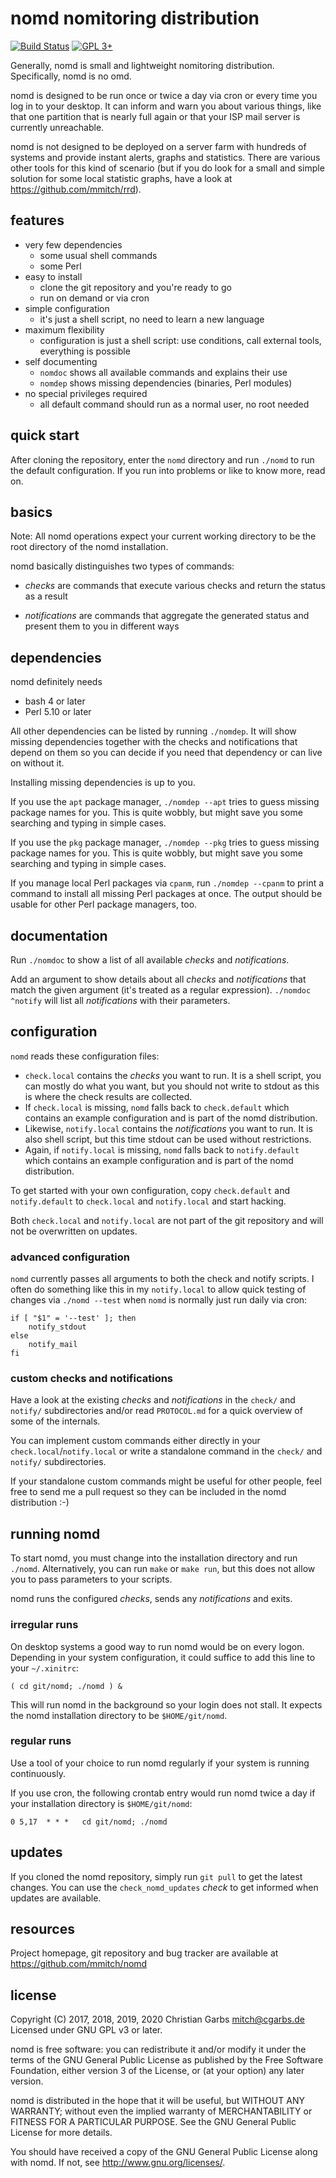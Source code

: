 nomd nomitoring distribution
============================

[![Build Status](https://travis-ci.org/mmitch/nomd.svg?branch=master)](https://travis-ci.org/mmitch/nomd)
[![GPL 3+](https://img.shields.io/badge/license-GPL%203%2B-blue.svg)](http://www.gnu.org/licenses/gpl-3.0-standalone.html)

Generally, nomd is small and lightweight nomitoring distribution.  
Specifically, nomd is no omd.

nomd is designed to be run once or twice a day via cron or every time
you log in to your desktop.  It can inform and warn you about various
things, like that one partition that is nearly full again or that your
ISP mail server is currently unreachable.

nomd is not designed to be deployed on a server farm with hundreds of
systems and provide instant alerts, graphs and statistics.  There are
various other tools for this kind of scenario (but if you do look for
a small and simple solution for some local statistic graphs, have a
look at https://github.com/mmitch/rrd).

features
--------

* very few dependencies
  - some usual shell commands
  - some Perl
* easy to install
  - clone the git repository and you're ready to go
  - run on demand or via cron
* simple configuration
  - it's just a shell script, no need to learn a new language
* maximum flexibility
  - configuration is just a shell script: use conditions, call
	external tools, everything is possible
* self documenting
  - `nomdoc` shows all available commands and explains their use
  - `nomdep` shows missing dependencies (binaries, Perl modules)
* no special privileges required
  - all default command should run as a normal user, no root needed

quick start
-----------

After cloning the repository, enter the `nomd` directory and run
`./nomd` to run the default configuration.  If you run into problems
or like to know more, read on.

basics
------

Note: All nomd operations expect your current working directory to be
the root directory of the nomd installation.

nomd basically distinguishes two types of commands:

* *checks* are commands that execute various checks and return the
  status as a result

* *notifications* are commands that aggregate the generated status and
present them to you in different ways

dependencies
------------

nomd definitely needs

* bash 4 or later
* Perl 5.10 or later

All other dependencies can be listed by running `./nomdep`.  It will
show missing dependencies together with the checks and notifications
that depend on them so you can decide if you need that dependency or
can live on without it.

Installing missing dependencies is up to you.

If you use the `apt` package manager, `./nomdep --apt` tries to guess
missing package names for you.  This is quite wobbly, but might save
you some searching and typing in simple cases.

If you use the `pkg` package manager, `./nomdep --pkg` tries to guess
missing package names for you.  This is quite wobbly, but might save
you some searching and typing in simple cases.

If you manage local Perl packages via `cpanm`, run `./nomdep --cpanm`
to print a command to install all missing Perl packages at once.  The
output should be usable for other Perl package managers, too.

documentation
-------------

Run `./nomdoc` to show a list of all available *checks* and
*notifications*.

Add an argument to show details about all *checks* and *notifications*
that match the given argument (it's treated as a regular expression).
`./nomdoc ^notify` will list all *notifications* with their
parameters.

configuration
-------------

`nomd` reads these configuration files:

* `check.local` contains the *checks* you want to run.  It is a shell
  script, you can mostly do what you want, but you should not write to
  stdout as this is where the check results are collected.
* If `check.local` is missing, `nomd` falls back to `check.default`
  which contains an example configuration and is part of the nomd
  distribution.
* Likewise, `notify.local` contains the *notifications* you want to
  run.  It is also shell script, but this time stdout can be used
  without restrictions.
* Again, if `notify.local` is missing, `nomd` falls back to
  `notify.default` which contains an example configuration and is part
  of the nomd distribution.

To get started with your own configuration, copy `check.default` and
`notify.default` to `check.local` and `notify.local` and start
hacking.

Both `check.local` and `notify.local` are not part of the git
repository and will not be overwritten on updates.

### advanced configuration

`nomd` currently passes all arguments to both the check and notify
scripts.  I often do something like this in my `notify.local` to allow
quick testing of changes via `./nomd --test` when `nomd` is normally
just run daily via cron:

```shell
if [ "$1" = '--test' ]; then
    notify_stdout
else
    notify_mail
fi
```

### custom checks and notifications

Have a look at the existing *checks* and *notifications* in the
`check/` and `notify/` subdirectories and/or read `PROTOCOL.md` for a
quick overview of some of the internals.

You can implement custom commands either directly in your
`check.local`/`notify.local` or write a standalone command in the
`check/` and `notify/` subdirectories.

If your standalone custom commands might be useful for other people,
feel free to send me a pull request so they can be included in the
nomd distribution :-)

running nomd
------------

To start nomd, you must change into the installation directory and run
`./nomd`.  Alternatively, you can run `make` or `make run`, but this
does not allow you to pass parameters to your scripts.

nomd runs the configured *checks*, sends any *notifications* and
exits.

### irregular runs

On desktop systems a good way to run nomd would be on every logon.
Depending in your system configuration, it could suffice to add this
line to your `~/.xinitrc`:

```
( cd git/nomd; ./nomd ) &
```

This will run nomd in the background so your login does not stall.  It
expects the nomd installation directory to be `$HOME/git/nomd`.

### regular runs

Use a tool of your choice to run nomd regularly if your system is
running continuously.

If you use cron, the following crontab entry would run nomd twice a
day if your installation directory is `$HOME/git/nomd`:

```
0 5,17	* * *	cd git/nomd; ./nomd
```

updates
-------

If you cloned the nomd repository, simply run `git pull` to get the
latest changes.  You can use the `check_nomd_updates` *check* to get
informed when updates are available.

resources
---------

Project homepage, git repository and bug tracker are available at
https://github.com/mmitch/nomd

license
-------

Copyright (C) 2017, 2018, 2019, 2020  Christian Garbs <mitch@cgarbs.de>  
Licensed under GNU GPL v3 or later.

nomd is free software: you can redistribute it and/or modify
it under the terms of the GNU General Public License as published by
the Free Software Foundation, either version 3 of the License, or
(at your option) any later version.

nomd is distributed in the hope that it will be useful,
but WITHOUT ANY WARRANTY; without even the implied warranty of
MERCHANTABILITY or FITNESS FOR A PARTICULAR PURPOSE.  See the
GNU General Public License for more details.

You should have received a copy of the GNU General Public License
along with nomd.  If not, see <http://www.gnu.org/licenses/>.

